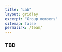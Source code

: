 ```yaml
---
title: "Lab"
layout: gridlay
excerpt: "Group members"
sitemap: false
permalink: /team/
---
```



### TBD

